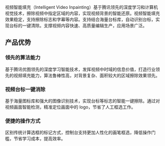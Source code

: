 视频智能填充（Intelligent Video Inpainting）基于腾讯领先的深度学习和计算机视觉技术，擦除视频中指定区域的内容，实现视频背景的智能还原。视频智能填充效果稳定，支持擦除标志和字幕等内容。支持结合海量台标库，自动识别台标，实现台标的一键清除。支撑视频内容快速、高质量编辑生产，应用场景广泛。

## 产品优势
### 领先的算法能力
基于腾讯优图领先的深度学习智能技术，发挥视频中时域的信息价值，打造行业领先的视频填充能力，算法鲁棒性高，对背景复杂、面积较大的区域擦除效果领先。

### 视频台标一键消除
基于海量图标库和强大的图像识别技术，实现台标等标志的智能一键擦除。通过对视频画面智能检测，精准定位画面中的 logo，节省了人工框选工作。

### 便捷的操作方式
区别传统计算选框的标记方式，控制台支持更加人性化的画笔框选，降低操作门槛，节省学习成本，提高效率。
